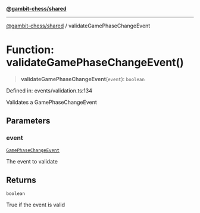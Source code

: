 [**@gambit-chess/shared**](../README.md)

***

[@gambit-chess/shared](../globals.md) / validateGamePhaseChangeEvent

# Function: validateGamePhaseChangeEvent()

> **validateGamePhaseChangeEvent**(`event`): `boolean`

Defined in: events/validation.ts:134

Validates a GamePhaseChangeEvent

## Parameters

### event

[`GamePhaseChangeEvent`](../interfaces/GamePhaseChangeEvent.md)

The event to validate

## Returns

`boolean`

True if the event is valid

